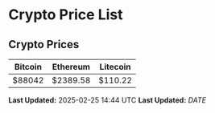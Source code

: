 # Crypto Price List

## Crypto Prices
| Bitcoin | Ethereum | Litecoin |
| ------- | -------- | -------- |
| $88042 | $2389.58 | $110.22 |
**Last Updated:** 2025-02-25 14:44 UTC
**Last Updated:** $DATE$
